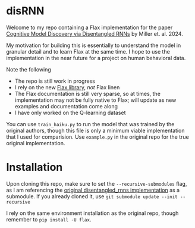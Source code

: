 # disRNN
Welcome to my repo containing a Flax implementation for the paper [Cognitive Model Discovery via Disentangled RNNs](https://proceedings.neurips.cc/paper_files/paper/2023/hash/c194ced51c857ec2c1928b02250e0ac8-Abstract-Conference.html) by Miller et. al. 2024. 

My motivation for building this is essentially to understand the model in granular detail and to learn Flax at the same time. I hope to use the implementation in the near future for a project on human behavioral data. 

Note the following
- The repo is still work in progress
- I rely on the new [Flax library](https://flax.readthedocs.io/en/latest/), *not* Flax linen
- The Flax documentation is still very sparse, so at times, the implementation may not be fully native to Flax; will update as new examples and documentation come along
- I have only worked on the Q-learning dataset

You can use `train_haiku.py` to run the model that was trained by the original authors, though this file is only a minimum viable implementation that I used for comparision. Use `example.py` in the original repo for the true original implementation.

# Installation
Upon cloning this repo, make sure to set the `--recursive-submodules` flag, as I am referencing the [original disentangled_rnns implementation](https://github.com/google-deepmind/disentangled_rnns/tree/main) as a submodule.
If you already cloned it, use `git submodule update --init --recursive`

I rely on the same environment installation as the original repo, though remember to `pip install -U flax`.


